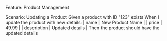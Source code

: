Feature: Product Management

  Scenario: Updating a Product
    Given a product with ID "123" exists
    When I update the product with new details:
      | name        | New Product Name |
      | price       | 49.99            |
      | description | Updated details  |
    Then the product should have the updated details
